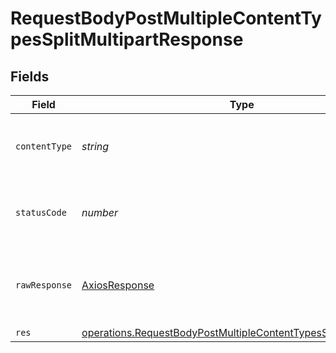 # RequestBodyPostMultipleContentTypesSplitMultipartResponse


## Fields

| Field                                                                                                                                              | Type                                                                                                                                               | Required                                                                                                                                           | Description                                                                                                                                        |
| -------------------------------------------------------------------------------------------------------------------------------------------------- | -------------------------------------------------------------------------------------------------------------------------------------------------- | -------------------------------------------------------------------------------------------------------------------------------------------------- | -------------------------------------------------------------------------------------------------------------------------------------------------- |
| `contentType`                                                                                                                                      | *string*                                                                                                                                           | :heavy_check_mark:                                                                                                                                 | HTTP response content type for this operation                                                                                                      |
| `statusCode`                                                                                                                                       | *number*                                                                                                                                           | :heavy_check_mark:                                                                                                                                 | HTTP response status code for this operation                                                                                                       |
| `rawResponse`                                                                                                                                      | [AxiosResponse](https://axios-http.com/docs/res_schema)                                                                                            | :heavy_minus_sign:                                                                                                                                 | Raw HTTP response; suitable for custom response parsing                                                                                            |
| `res`                                                                                                                                              | [operations.RequestBodyPostMultipleContentTypesSplitMultipartRes](../../models/operations/requestbodypostmultiplecontenttypessplitmultipartres.md) | :heavy_minus_sign:                                                                                                                                 | OK                                                                                                                                                 |
